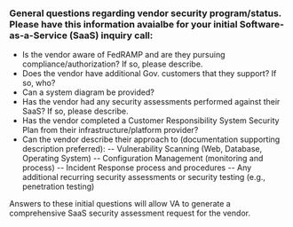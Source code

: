 ### General questions regarding vendor security program/status. Please have this information avaialbe for your initial Software-as-a-Service (SaaS) inquiry call:


- Is the vendor aware of FedRAMP and are they pursuing compliance/authorization? If so, please describe.
- Does the vendor have additional Gov. customers that they support? If so, who?
- Can a system diagram be provided?
- Has the vendor had any security assessments performed against their SaaS? If so, please describe.
- Has the vendor completed a Customer Responsibility System Security Plan from their infrastructure/platform provider?
- Can the vendor describe their approach to (documentation supporting description preferred):
-- Vulnerability Scanning (Web, Database, Operating System)
-- Configuration Management (monitoring and process)
-- Incident Response process and procedures
-- Any additional recurring security assessments or security testing (e.g., penetration testing)
 
Answers to these initial questions will allow VA to generate a comprehensive SaaS security assessment request for the vendor.
 
